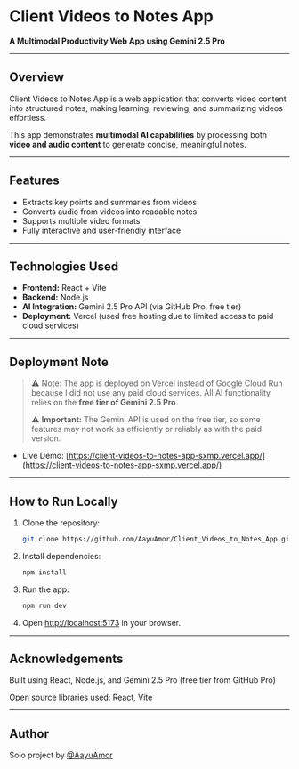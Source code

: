 # Client Videos to Notes App

**A Multimodal Productivity Web App using Gemini 2.5 Pro**

---

## Overview

Client Videos to Notes App is a web application that converts video content into structured notes, making learning, reviewing, and summarizing videos effortless.

This app demonstrates **multimodal AI capabilities** by processing both **video and audio content** to generate concise, meaningful notes.

---

## Features

- Extracts key points and summaries from videos
- Converts audio from videos into readable notes
- Supports multiple video formats
- Fully interactive and user-friendly interface

---

## Technologies Used

- **Frontend:** React + Vite
- **Backend:** Node.js
- **AI Integration:** Gemini 2.5 Pro API (via GitHub Pro, free tier)
- **Deployment:** Vercel (used free hosting due to limited access to paid cloud services)

---

## Deployment Note

> ⚠️ Note: The app is deployed on Vercel instead of Google Cloud Run because I did not use any paid cloud services. All AI functionality relies on the **free tier of Gemini 2.5 Pro**.
>
> ⚠️ **Important:** The Gemini API is used on the free tier, so some features may not work as efficiently or reliably as with the paid version.

- Live Demo: [https://client-videos-to-notes-app-sxmp.vercel.app/](https://client-videos-to-notes-app-sxmp.vercel.app/)

---

## How to Run Locally

1. Clone the repository:
   ```bash
   git clone https://github.com/AayuAmor/Client_Videos_to_Notes_App.git
   ```
2. Install dependencies:
   ```bash
   npm install
   ```
3. Run the app:
   ```bash
   npm run dev
   ```
4. Open [http://localhost:5173](http://localhost:5173) in your browser.

---

## Acknowledgements

Built using React, Node.js, and Gemini 2.5 Pro (free tier from GitHub Pro)

Open source libraries used: React, Vite

---

## Author

Solo project by [@AayuAmor](https://github.com/AayuAmor)
